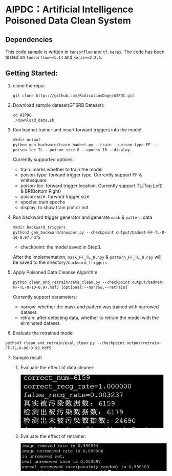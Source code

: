 # AIPDC：Artificial Intelligence Poisoned Data Clean System

## Dependencies

This code sample is written in `tensorflow` and `tf.keras`. The code has been tested on `tensorflow==1.14` and `keras==2.2.5`.

## Getting Started:

1. clone the repo:

   ```shell
   git clone https://github.com/RidiculousDoge/AIPDC.git
   ```

2. Download sample dataset(GTSRB Dataset):

   ```shell
   cd AIPDC
   ./download_data.sh
   ```

3. Run badnet trainer and insert forward triggers into the model

   ```shell
   mkdir output
   python gen_backward/train_badnet.py --train --poison-type FF --poison-loc TL --poison-size 8 --epochs 10 --display 
   ```

   Currently supported options:

   - train: marks whether to train the model
   - poison-type: forward trigger type. Currently support FF & whitesquare
   - poison-loc: forward trigger location. Currently support TL(Top Left) & BR(Bottom Right)
   - poison-size: forward trigger size
   - epochs: train epochs
   - display: to show train plot or not

4. Run backward trigger generator and generate `mask` & `pattern` data

   ```shell
   mkdir backward_triggers
   python3 gen_backward/snooper.py --checkpoint output/badnet-FF-TL-8-10-0.97.hdf5
   ```

   - checkpoint: the model saved in Step3.

   After the implementation, `mask_FF_TL_8.npy` & `pattern_FF_TL_8.npy` will be saved to the directory`/backward_triggers`

5. Apply Poisoned Data Cleanse Algorithm

   ```shell
   python clean_and_retrain/data_clean.py --checkpoint output/badnet-FF-TL-8-10-0.97.hdf5 [optional:--narrow,--retrain]
   ```

   Currently support parameters:

   - narrow: whether the mask and pattern was trained with narrowed dataset.
   - retrain: after detecting data, whether to retrain the model with the eliminated dataset.
   
6. Evaluate the retrained model

  ```shell
  python3 clean_and_retrain/eval_clean.py --checkpoint output/retrain-FF-TL-8-06-0.98.hdf5
  ```

7. Sample result

   1. Evaluate the effect of data cleaner:
  
      <img src="img/FF-TL-8.png">
      
   2. Evaluate the effect of retrainer:
  
      <img src="img/retrain_effect_FF_TL_8.png">
